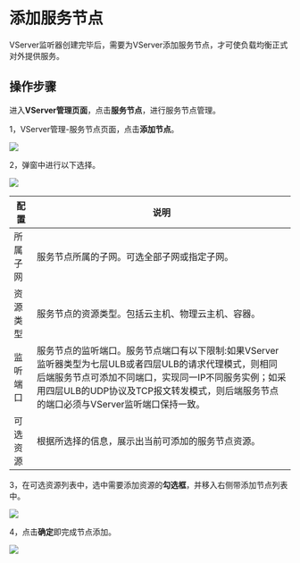 

# 添加服务节点

VServer监听器创建完毕后，需要为VServer添加服务节点，才可使负载均衡正式对外提供服务。 

## 操作步骤

进入**VServer管理页面**，点击**服务节点**，进行服务节点管理。

1，VServer管理-服务节点页面，点击**添加节点**。

![](https://static.ucloud.cn/db3e5c210e184820bf3263813620d2bb.png)

2，弹窗中进行以下选择。

![](https://static.ucloud.cn/9e30eac4e08b487c800e93d56b9f0f08.png)

| 配置 | 说明 |
| --- | --- |
| 所属子网 | 服务节点所属的子网。可选全部子网或指定子网。 |
| 资源类型 | 服务节点的资源类型。包括云主机、物理云主机、容器。 |
| 监听端口 | 服务节点的监听端口。服务节点端口有以下限制:如果VServer监听器类型为七层ULB或者四层ULB的请求代理模式，则相同后端服务节点可添加不同端口，实现同一IP不同服务实例；如采用四层ULB的UDP协议及TCP报文转发模式，则后端服务节点的端口必须与VServer监听端口保持一致。 |
| 可选资源 | 根据所选择的信息，展示出当前可添加的服务节点资源。 |

3，在可选资源列表中，选中需要添加资源的**勾选框**，并移入右侧带添加节点列表中。

![](https://static.ucloud.cn/47c3c32ad1a0451a81662a25767fea87.png)

4，点击**确定**即完成节点添加。

![](https://static.ucloud.cn/ca55ac7d3cec46c281c409093303c787.png)


